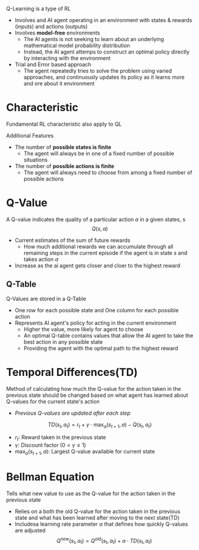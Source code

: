 Q-Learning is a type of RL
- Involves and AI agent operating in an environment with states & rewards (inputs) and actions (outputs)
- Involves **model-free** environments
	- The AI agents is not seeking to learn about an underlying mathematical model probability distribution
	- Instead, the AI agent attemps to construct an optimal policy directly by interacting with the environment
- Trial and Error based approach
	- The agent repeatedly tries to solve the problem using varied approaches, and continuously updates its policy as it learns more and ore about it environment

# Characteristic
Fundamental RL characteristic also apply to QL

Additional Features
- The number of **possible states is finite**
	- The agent will always be in one of a fixed number of possible situations
- The number of **possible actions is finite**
	- The agent will always need to choose from among a fixed number of possible actions

# Q-Value
A Q-value indicates the quality of a particular action $a$ in a given states, s
$$Q(s,a)$$
- Current estimates of the sum of future rewards
	- How much additional rewards we can accumulate through all remaining steps in the current episode if the agent is in state $s$ and takes action $a$
- Increase as the ai agent gets closer and cloer to the highest reward

## Q-Table
Q-Values are stored in a Q-Table
- One row for each possible state and One column for each possible action
- Represents AI agent's policy for acting in the current environment
	- Higher the value, more likely for agent to choose
	- An optimal Q-table contains values that allow the AI agent to take the best action in any possible state
	- Providing the agent with the optimal path to the highest reward


# Temporal Differences(TD)
Method of calculating how much the Q-value for the action taken in the previous state should be changed based on what agent has learned about Q-values for the current state's action
- *Previous Q-values are updated after each step*

$$TD(s_{t}, a_{t})=r_{t}+\gamma\cdot \max_{a}(s_{t+1}, a)-Q(s_{t}, a_{t})$$
- $r_{t}$: Reward taken in the previous state
- $\gamma$: Discount factor ($0<\gamma\leq 1$)
- $\max_{a}(s_{t+1}, a)$: Largest Q-value available for current state

# Bellman Equation
Tells what new value to use as the Q-value for the action taken in the previous state
- Relies on a both the old Q-value for the action taken in the previous state and what has been learned after moving to the next state(TD)
- Includesa learning rate parameter $\alpha$ that defines how quickly Q-values are adjusted
$$Q^{new}(s_{t}, a_{t})=Q^{old}(s_{t},a_{t})+\alpha\cdot TD(s_{t},a_{t})$$

